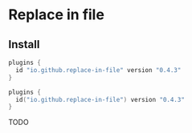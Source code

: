 # Replace in file

## Install

```groovy
plugins {
  id "io.github.replace-in-file" version "0.4.3"
}
```
```kotlin
plugins {
  id("io.github.replace-in-file") version "0.4.3"
}
```

TODO